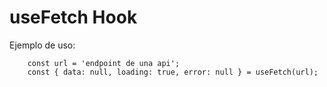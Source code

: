 # useFetch Hook

Ejemplo de uso:
```
    const url = 'endpoint de una api';
    const { data: null, loading: true, error: null } = useFetch(url);
```